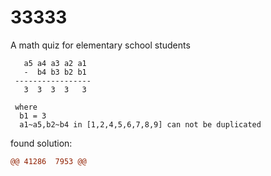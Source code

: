 # 33333
A math quiz for elementary school students


```
   a5 a4 a3 a2 a1
   -  b4 b3 b2 b1
 -----------------
   3  3  3  3   3

 where
  b1 = 3
  a1~a5,b2~b4 in [1,2,4,5,6,7,8,9] can not be duplicated

```


found solution: 
```diff
@@ 41286  7953 @@
```
